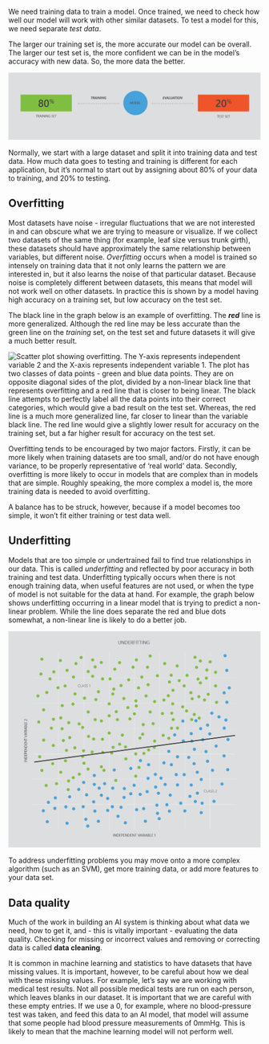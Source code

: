 We need training data to train a model. Once trained, we need to check how well our model will work with other similar datasets. To test a model for this, we need separate *test data*.

The larger our training set is, the more accurate our model can be overall. The larger our test set is, the more confident we can be in the model’s accuracy with new data. So, the more data the better.

![Diagram representing the 80% to 20% data split of training set and test set. In the middle of the diagram, there is a blue circle, which represents the machine learning model. The model is joined to the training set, which is labeled with 80%, by a line labeled with 'training'. The model is also joined to the test set, which is labeled with 20%, by a line labeled with 'evaluation'.](../media/2.8_Training_Validation_TestSets-01.png)

Normally, we start with a large dataset and split it into training data and test data. How much data goes to testing and training is different for each application, but it’s normal to start out by assigning about 80% of your data to training, and 20% to testing.  
  
## Overfitting

Most datasets have noise - irregular fluctuations that we are not interested in and can obscure what we are trying to measure or visualize. If we collect two datasets of the same thing (for example, leaf size versus trunk girth), these datasets should have approximately the same relationship between variables, but different noise. *Overfitting* occurs when a model is trained so intensely on training data that it not only learns the pattern we are interested in, but it also learns the noise of that particular dataset. Because noise is completely different between datasets, this means that model will not work well on other datasets. In practice this is shown by a model having high accuracy on a training set, but low accuracy on the test set.

The black line in the graph below is an example of overfitting. The *__red__* line is more generalized. Although the red line may be less accurate than the green line on the *training* set, on the test set and future datasets it will give a much better result.  
  
![Scatter plot showing overfitting. The Y-axis represents independent variable 2 and the X-axis represents independent variable 1. The plot has two classes of data points - green and blue data points. They are on opposite diagonal sides of the plot, divided by a non-linear black line that represents overfitting and a red line that is closer to being linear. The black line attempts to perfectly label all the data points into their correct categories, which would give a bad result on the test set. Whereas, the red line is a much more generalized line, far closer to linear than the variable black line. The red line would give a slightly lower result for accuracy on the training set, but a far higher result for accuracy on the test set.](../media/4.3_Overfitting.png)

Overfitting tends to be encouraged by two major factors. Firstly, it can be more likely when training datasets are too small, and/or do not have enough variance, to be properly representative of ‘real world’ data. Secondly, overfitting is more likely to occur in models that are complex than in models that are simple. Roughly speaking, the more complex a model is, the more training data is needed to avoid overfitting.  
  
A balance has to be struck, however, because if a model becomes too simple, it won’t fit either training or test data well.

## Underfitting

Models that are too simple or undertrained fail to find true relationships in our data. This is called *underfitting* and reflected by poor accuracy in both training and test data. Underfitting typically occurs when there is not enough training data, when useful features are not used, or when the type of model is not suitable for the data at hand. For example, the graph below shows underfitting occurring in a linear model that is trying to predict a non-linear problem. While the line does separate the red and blue dots somewhat, a non-linear line is likely to do a better job.
  
![TBC if we keep in optional content](../media/2.5.6.7_Overfitting_Regularization_Underfitting-03.png)

To address underfitting problems you may move onto a more complex algorithm (such as an SVM), get more training data, or add more features to your data set.

## Data quality

Much of the work in building an AI system is thinking about what data we need, how to get it, and - this is vitally important - evaluating the data quality. Checking for missing or incorrect values and removing or correcting data is called **data cleaning**.

It is common in machine learning and statistics to have datasets that have missing values. It is important, however, to be careful about how we deal with these missing values. For example, let’s say we are working with medical test results. Not all possible medical tests are run on each person, which leaves blanks in our dataset. It is important that we are careful with these empty entries. If we use a 0, for example, where no blood-pressure test was taken, and feed this data to an AI model, that model will assume that some people had blood pressure measurements of 0mmHg. This is likely to mean that the machine learning model will not perform well.
